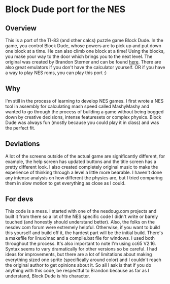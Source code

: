 # Block Dude port for the NES

## Overview

This is a port of the TI-83 (and other calcs) puzzle game Block Dude. In the game, you control Block Dude, whose powers are to pick up and put down one block at a time. He can also climb one block at a time! Using the blocks, you make your way to the door which brings you to the next level. The original was created by Brandon Sterner and can be found [here](https://education.ti.com/af/software/details/en/6AD0564FC779423E90F3BE776F72B5FD/83puzzlepack). There are also great emulators if you don't have the calculator yourself. OR if you have a way to play NES roms, you can play this port :)

## Why

I'm still in the process of learning to develop NES games. I first wrote a NES tool in assembly for calculating mash speed called MashyMashy and wanted to go through the process of building a game without being bogged down by creative decisions, intense featuresets or complex physics. Block Dude was always fun (mostly because you could play it in class) and was the perfect fit.

## Deviations

A lot of the screens outside of the actual game are significantly different, for example, the help screen has updated buttons and the title screen has a pretty different look. I also created completely original music to make the experience of thinking through a level a little more bearable. I haven't done any intense analysis on how different the physics are, but I tried comparing them in slow motion to get everything as close as I could.

## For devs

This code is a mess. I started with one of the nesdoug.com projects and built it from there so a lot of the NES specific code I didn't write or barely touched (and honestly should understand better). Also, the folks on the nesdev.com forum were extremely helpful. Otherwise, if you want to build this yourself and build off it, the hardest part will be the initial build. There's a makefile for linux/mac and a compile.bat file for windows. I used both throughout the process. It's also important to note I'm using cc65 V2.16. Syntax seems to vary dramatically for other versions so be careful. I had ideas for improvements, but there are a lot of limitations about making everything sized one sprite (specifically around color) and I couldn't reach the original author to get opinions about it. So all I ask is that if you do anything with this code, be respectful to Brandon because as far as I understand, Block Dude is his character.


